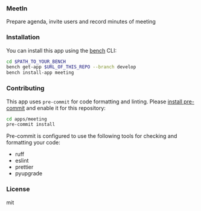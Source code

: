 ### MeetIn

Prepare agenda, invite users and record minutes of meeting

### Installation

You can install this app using the [bench](https://github.com/frappe/bench) CLI:

```bash
cd $PATH_TO_YOUR_BENCH
bench get-app $URL_OF_THIS_REPO --branch develop
bench install-app meeting
```

### Contributing

This app uses `pre-commit` for code formatting and linting. Please [install pre-commit](https://pre-commit.com/#installation) and enable it for this repository:

```bash
cd apps/meeting
pre-commit install
```

Pre-commit is configured to use the following tools for checking and formatting your code:

- ruff
- eslint
- prettier
- pyupgrade

### License

mit
